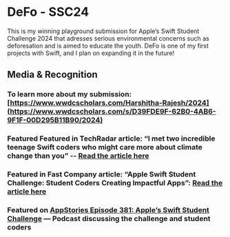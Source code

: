 # DeFo - SSC24
This is my winning playground submission for Apple’s Swift Student Challenge 2024 that adresses serious environmental concerns such as deforesation and is aimed to educate the youth. DeFo is one of my first projects with Swift, and I plan on expanding it in the future!

## Media & Recognition
### To learn more about my submission: [https://www.wwdcscholars.com/Harshitha-Rajesh/2024](https://www.wwdcscholars.com/s/D39FDE9F-62B0-4AB6-9F1F-00D295B11B90/2024)

### Featured Featured in TechRadar article: “I met two incredible teenage Swift coders who might care more about climate change than you” -- [Read the article here](https://www.techradar.com/computing/websites-apps/i-met-two-incredible-teenage-swift-coders-who-might-care-more-about-climate-change-than-you)

### Featured in Fast Company article: “Apple Swift Student Challenge: Student Coders Creating Impactful Apps”: [Read the article here](https://www.fastcompany.com/91113139/apple-swift-student-challenge-student-coders)

### Featured on [AppStories Episode 381: Apple’s Swift Student Challenge](https://www.macstories.net/linked/appstories-episode-381-apples-swift-student-challenge/) — Podcast discussing the challenge and student coders
